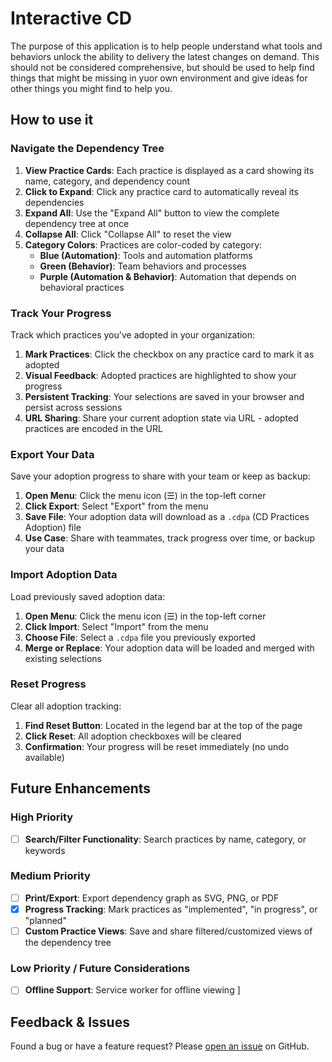 # Interactive CD

The purpose of this application is to help people understand what tools and behaviors unlock the ability to delivery the
latest changes on demand. This should not be considered comprehensive, but should be used to help find things that might
be missing in yuor own environment and give ideas for other things you might find to help you.

## How to use it

### Navigate the Dependency Tree

1. **View Practice Cards**: Each practice is displayed as a card showing its name, category, and dependency count
2. **Click to Expand**: Click any practice card to automatically reveal its dependencies
3. **Expand All**: Use the "Expand All" button to view the complete dependency tree at once
4. **Collapse All**: Click "Collapse All" to reset the view
5. **Category Colors**: Practices are color-coded by category:
   - **Blue (Automation)**: Tools and automation platforms
   - **Green (Behavior)**: Team behaviors and processes
   - **Purple (Automation & Behavior)**: Automation that depends on behavioral practices

### Track Your Progress

Track which practices you've adopted in your organization:

1. **Mark Practices**: Click the checkbox on any practice card to mark it as adopted
2. **Visual Feedback**: Adopted practices are highlighted to show your progress
3. **Persistent Tracking**: Your selections are saved in your browser and persist across sessions
4. **URL Sharing**: Share your current adoption state via URL - adopted practices are encoded in the URL

### Export Your Data

Save your adoption progress to share with your team or keep as backup:

1. **Open Menu**: Click the menu icon (☰) in the top-left corner
2. **Click Export**: Select "Export" from the menu
3. **Save File**: Your adoption data will download as a `.cdpa` (CD Practices Adoption) file
4. **Use Case**: Share with teammates, track progress over time, or backup your data

### Import Adoption Data

Load previously saved adoption data:

1. **Open Menu**: Click the menu icon (☰) in the top-left corner
2. **Click Import**: Select "Import" from the menu
3. **Choose File**: Select a `.cdpa` file you previously exported
4. **Merge or Replace**: Your adoption data will be loaded and merged with existing selections

### Reset Progress

Clear all adoption tracking:

1. **Find Reset Button**: Located in the legend bar at the top of the page
2. **Click Reset**: All adoption checkboxes will be cleared
3. **Confirmation**: Your progress will be reset immediately (no undo available)

## Future Enhancements

### High Priority

- [ ] **Search/Filter Functionality**: Search practices by name, category, or keywords

### Medium Priority

- [ ] **Print/Export**: Export dependency graph as SVG, PNG, or PDF
- [x] **Progress Tracking**: Mark practices as "implemented", "in progress", or "planned"
- [ ] **Custom Practice Views**: Save and share filtered/customized views of the dependency tree

### Low Priority / Future Considerations

- [ ] **Offline Support**: Service worker for offline viewing
      ]

## Feedback & Issues

Found a bug or have a feature request? Please [open an issue](https://github.com/bdfinst/interactive-cd/issues) on GitHub.
